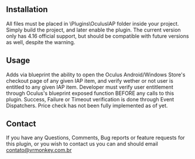 
Installation
-------------
All files must be placed in \Plugins\OculusIAP folder inside your project. Simply build the project, and later enable the plugin. The current version only has 4.16 official support, but should be compatible with future versions as well, despite the warning.

Usage
-----------
Adds via blueprint the ability to open the Oculus Android/Windows Store's checkout page of any given IAP item, and verify wether or not user is entitled to any given IAP item. Developer must verify user entitlement through Oculus's blueprint exposed function BEFORE any calls to this plugin. Success, Failure or Timeout verification is done through Event Dispatchers. Price check has not been fully implemented as of yet.


Contact
-------------
If you have any Questions, Comments, Bug reports or feature requests for this plugin, or you wish to contact us you can and should email contato@vrmonkey.com.br